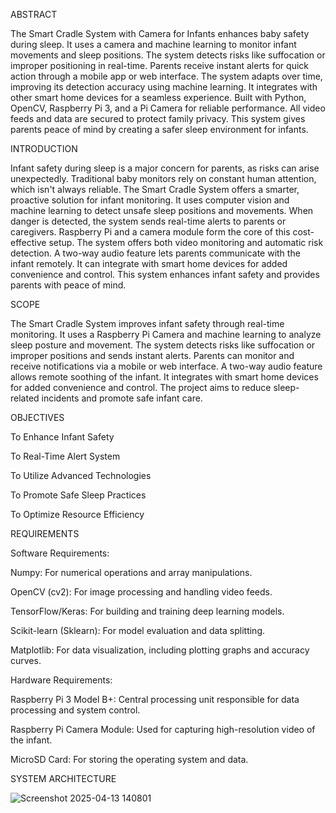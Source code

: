 ABSTRACT

The Smart Cradle System with Camera for Infants enhances baby safety during sleep.
It uses a camera and machine learning to monitor infant movements and sleep positions.
The system detects risks like suffocation or improper positioning in real-time.
Parents receive instant alerts for quick action through a mobile app or web interface.
The system adapts over time, improving its detection accuracy using machine learning.
It integrates with other smart home devices for a seamless experience.
Built with Python, OpenCV, Raspberry Pi 3, and a Pi Camera for reliable performance.
All video feeds and data are secured to protect family privacy.
This system gives parents peace of mind by creating a safer sleep environment for infants.

INTRODUCTION

Infant safety during sleep is a major concern for parents, as risks can arise unexpectedly.
Traditional baby monitors rely on constant human attention, which isn't always reliable.
The Smart Cradle System offers a smarter, proactive solution for infant monitoring.
It uses computer vision and machine learning to detect unsafe sleep positions and movements.
When danger is detected, the system sends real-time alerts to parents or caregivers.
Raspberry Pi and a camera module form the core of this cost-effective setup.
The system offers both video monitoring and automatic risk detection.
A two-way audio feature lets parents communicate with the infant remotely.
It can integrate with smart home devices for added convenience and control.
This system enhances infant safety and provides parents with peace of mind.

SCOPE

The Smart Cradle System improves infant safety through real-time monitoring.
It uses a Raspberry Pi Camera and machine learning to analyze sleep posture and movement.
The system detects risks like suffocation or improper positions and sends instant alerts.
Parents can monitor and receive notifications via a mobile or web interface.
A two-way audio feature allows remote soothing of the infant.
It integrates with smart home devices for added convenience and control.
The project aims to reduce sleep-related incidents and promote safe infant care.

OBJECTIVES

To Enhance Infant Safety

To Real-Time Alert System

To Utilize Advanced Technologies

To Promote Safe Sleep Practices

To Optimize Resource Efficiency


REQUIREMENTS

Software Requirements:

Numpy: For numerical operations and array manipulations.

OpenCV (cv2): For image processing and handling video feeds.

TensorFlow/Keras: For building and training deep learning models.

Scikit-learn (Sklearn): For model evaluation and data splitting.

Matplotlib: For data visualization, including plotting graphs and accuracy curves.

Hardware Requirements:

Raspberry Pi 3 Model B+: Central processing unit responsible for data processing and system control.

Raspberry Pi Camera Module: Used for capturing high-resolution video of the infant.

MicroSD Card: For storing the operating system and data.

SYSTEM ARCHITECTURE


![Screenshot 2025-04-13 140801](https://github.com/user-attachments/assets/03994285-f3ea-43af-9c03-1bc09ef9afd9)






